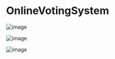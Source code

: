 # OnlineVotingSystem
![image](https://github.com/Asrorbek-Abrorov/OnlineVotingSystem/assets/138248626/d6135839-fd09-4676-a3b5-598fd3e79bdc)

![image](https://github.com/Asrorbek-Abrorov/OnlineVotingSystem/assets/138248626/94f09c0a-b9c0-4753-9d55-10eebaff31bb)

![image](https://github.com/Asrorbek-Abrorov/OnlineVotingSystem/assets/138248626/f41090dc-57a3-48ea-8576-8132a035654d)
